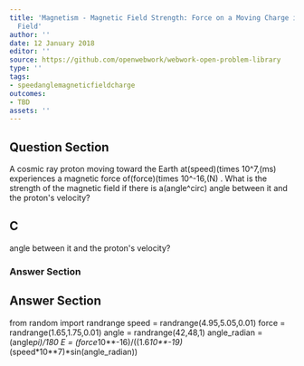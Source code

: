 ```yaml
---
title: 'Magnetism - Magnetic Field Strength: Force on a Moving Charge in a Magnetic
  Field'
author: ''
date: 12 January 2018
editor: ''
source: https://github.com/openwebwork/webwork-open-problem-library
type: ''
tags:
- speedanglemagneticfieldcharge
outcomes:
- TBD
assets: ''
---
```


## Question Section 

A cosmic ray proton moving toward the Earth at(speed)(times 10^7,(ms) experiences a magnetic force of(force)(times 10^-16,(N) . What is the strength of the magnetic field if there is a(angle^circ) angle between it and the proton's velocity?

## C
angle between it and the proton's velocity?
### Answer Section


## Answer Section

from random import randrange
speed = randrange(4.95,5.05,0.01)
force = randrange(1.65,1.75,0.01)
angle = randrange(42,48,1)
angle_radian = (angle*pi)/180
E = (force*10**-16)/((1.6*10**-19)*(speed*10**7)*sin(angle_radian))